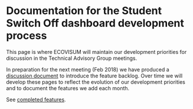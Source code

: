 # Documentation for the Student Switch Off dashboard development process

This page is where ECOVISUM will maintain our development priorities for discussion in the Technical Advisory Group meetings.

In preparation for the next meeting (Feb 2018) we have produced a [discussion document](development-priorities.md) to introduce the feature backlog. Over time we will develop these pages to reflect the evolution of our development priorities and to document the features we add each month.

See [completed features](development-complete.md).
